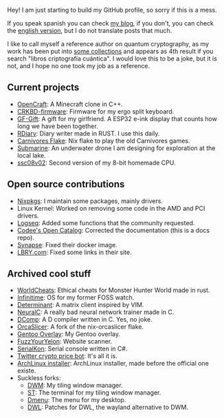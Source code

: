 Hey! I am just starting to build my GitHub profile, so sorry if this is a mess.

If you speak spanish you can check [my blog](https://blog.lony.xyz), if you don't, you can check the [english version](https://blog.lony.xyz/en), but I do not translate posts that much.

I like to call myself a reference author on quantum cryptography, as my work has been put into [some collections](https://infolibros.org/libros-pdf-gratis/informatica/computacion-cuantica) and appears as 4th result if you search "libros criptografía cuántica". I would love this to be a joke, but it is not, and I hope no one took my job as a reference.

## Current projects

- [OpenCraft](https://github.com/lonyelon/Opencraft): A Minecraft clone in C++.
- [CRKBD-firmware](https://github.com/lonyelon/crkbd-firmware): Firmware for my ergo split keyboard.
- [GF-Gift](https://github.com/lonyelon/gf-gift): A gift for my girlfriend. A ESP32 e-ink display that counts how long we have been together.
- [RDiary](https://github.com/lonyelon/rdiary): Diary writer made in RUST. I use this daily.
- [Carnivores Flake](https://github.com/lonyelon/carnivores-flake): Nix flake to play the old Carnivores games.
- [Submarine](https://github.com/lonyelon/submarine): An underwater drone I am designing for exploration at the local lake.
- [ssc08v02](https://github.com/lonyelon/ssc08v02): Second version of my 8-bit homemade CPU.

## Open source contributions

- [Nixpkgs](https://github.com/NixOS/nixpkgs): I maintain some packages, mainly drivers.
- Linux Kernel: Worked on removing some code in the AMD and PCI drivers.
- [Logseq](https://github.com/logseq/logseq): Added some functions that the community requested.
- [Codee's Open Catalog](https://github.com/codee-com/open-catalog): Corrected the documentation (this is a docs repo).
- [Synapse](https://github.com/matrix-org/synapse): Fixed their docker image.
- [LBRY.com](https://github.com/lbryio/lbry.com): Fixed some links in their site.

## Archived cool stuff

- [WorldCheats](https://github.com/lonyelon/worldcheats): Ethical cheats for Monster Hunter World made in rust.
- [Infinitime](https://github.com/lonyelon/InfiniTime): OS for my former FOSS watch.
- [Determinant](https://github.com/lonyelon/determinant): A matrix client inspired by VIM.
- [NeuralC](https://github.com/lonyelon/NeuralC): A really bad neural network trainer made in C.
- [DComp](https://github.com/lonyelon/dcomp): A D compiler written in C. Yes, no joke.
- [OrcaSlicer](https://github.com/lonyelon/nix-orca-slicer): A fork of the nix-orcaslicer flake.
- [Gentoo Overlay](https://github.com/lonyelon/overlay): My Gentoo overlay.
- [FuzzYourYelon](https://github.com/lonyelon/FuzzYourYelon): Website scanner.
- [SerialKon](https://github.com/lonyelon/SerialKon): Serial console written in C#.
- [Twitter crypto price bot](https://gist.github.com/lonyelon/875e9f89749b3575fd39504cad6696f9): It's all it is.
- [ArchLinux installer](https://gist.github.com/lonyelon/96b129630aeb0c46c2e73aa1cbcb6de1): ArchLinux installer, made before the official one existe.
- Suckless forks:
  - [DWM](https://github.com/lonyelon/dwm): My tiling window manager.
  - [ST](https://github.com/lonyelon/st): The terminal for my tiling window manager.
  - [Dmenu](https://github.com/lonyelon/dmenu): The menu for my desktop.
  - [DWL](https://github.com/lonyelon/dwl): Patches for DWL, the wayland alternative to DWM.
